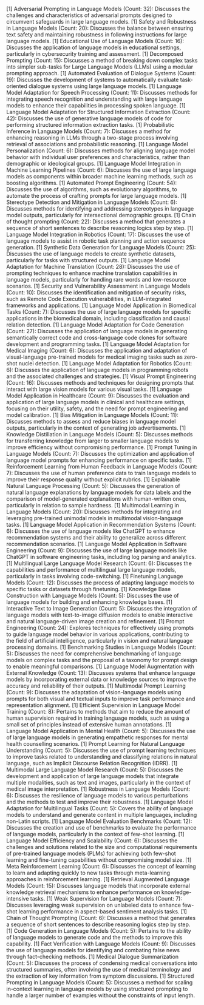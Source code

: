 [1] Adversarial Prompting in Language Models (Count: 32): Discusses the challenges and characteristics of adversarial prompts designed to circumvent safeguards in large language models.
[1] Safety and Robustness in Language Models (Count: 20): Discusses the balance between ensuring text safety and maintaining robustness in following instructions for large language models.
[1] Educational Use of Language Models (Count: 16): Discusses the application of language models in educational settings, particularly in cybersecurity training and assessment.
[1] Decomposed Prompting (Count: 15): Discusses a method of breaking down complex tasks into simpler sub-tasks for Large Language Models (LLMs) using a modular prompting approach.
[1] Automated Evaluation of Dialogue Systems (Count: 19): Discusses the development of systems to automatically evaluate task-oriented dialogue systems using large language models.
[1] Language Model Adaptation for Speech Processing (Count: 11): Discusses methods for integrating speech recognition and understanding with large language models to enhance their capabilities in processing spoken language.
[1] Language Model Adaptation for Structured Information Extraction (Count: 42): Discusses the use of generative language models of code for performing structured information extraction tasks.
[1] Probabilistic Inference in Language Models (Count: 7): Discusses a method for enhancing reasoning in LLMs through a two-stage process involving retrieval of associations and probabilistic reasoning.
[1] Language Model Personalization (Count: 6): Discusses methods for aligning language model behavior with individual user preferences and characteristics, rather than demographic or ideological groups.
[1] Language Model Integration in Machine Learning Pipelines (Count: 6): Discusses the use of large language models as components within broader machine learning methods, such as boosting algorithms.
[1] Automated Prompt Engineering (Count: 54): Discusses the use of algorithms, such as evolutionary algorithms, to automate the process of crafting prompts for large language models.
[1] Stereotype Detection and Mitigation in Language Models (Count: 6): Discusses methods for identifying and addressing stereotypes in language model outputs, particularly for intersectional demographic groups.
[1] Chain of thought prompting (Count: 22): Discusses a method that generates a sequence of short sentences to describe reasoning logics step by step.
[1] Language Model Integration in Robotics (Count: 17): Discusses the use of language models to assist in robotic task planning and action sequence generation.
[1] Synthetic Data Generation for Language Models (Count: 25): Discusses the use of language models to create synthetic datasets, particularly for tasks with structured outputs.
[1] Language Model Adaptation for Machine Translation (Count: 28): Discusses the use of prompting techniques to enhance machine translation capabilities in language models, particularly for handling rare words and low-resource scenarios.
[1] Security and Vulnerability Assessment in Language Models (Count: 10): Discusses the identification and mitigation of security risks, such as Remote Code Execution vulnerabilities, in LLM-integrated frameworks and applications.
[1] Language Model Application in Biomedical Tasks (Count: 7): Discusses the use of large language models for specific applications in the biomedical domain, including classification and causal relation detection.
[1] Language Model Adaptation for Code Generation (Count: 27): Discusses the application of language models in generating semantically correct code and cross-language code clones for software development and programming tasks.
[1] Language Model Adaptation for Medical Imaging (Count: 6): Discusses the application and adaptation of visual-language pre-trained models for medical imaging tasks such as zero-shot nuclei detection.
[1] Language Model Adaptation for Robotics (Count: 6): Discusses the application of language models in programming robots and the associated challenges and strategies.
[1] Visual Prompt Engineering (Count: 16): Discusses methods and techniques for designing prompts that interact with large vision models for various visual tasks.
[1] Language Model Application in Healthcare (Count: 9): Discusses the evaluation and application of large language models in clinical and healthcare settings, focusing on their utility, safety, and the need for prompt engineering and model calibration.
[1] Bias Mitigation in Language Models (Count: 11): Discusses methods to assess and reduce biases in language model outputs, particularly in the context of generating job advertisements.
[1] Knowledge Distillation in Language Models (Count: 5): Discusses methods for transferring knowledge from larger to smaller language models to improve efficiency without compromising performance.
[1] Prompt Tuning in Language Models (Count: 7): Discusses the optimization and application of language model prompts for enhancing performance on specific tasks.
[1] Reinforcement Learning from Human Feedback in Language Models (Count: 7): Discusses the use of human preference data to train language models to improve their response quality without explicit rubrics.
[1] Explainable Natural Language Processing (Count: 5): Discusses the generation of natural language explanations by language models for data labels and the comparison of model-generated explanations with human-written ones, particularly in relation to sample hardness.
[1] Multimodal Learning in Language Models (Count: 20): Discusses methods for integrating and leveraging pre-trained unimodal models in multimodal vision-language tasks.
[1] Language Model Application in Recommendation Systems (Count: 6): Discusses the use of language models like ChatGPT to enhance recommendation systems and their ability to generalize across different recommendation scenarios.
[1] Language Model Application in Software Engineering (Count: 9): Discusses the use of large language models like ChatGPT in software engineering tasks, including log parsing and analytics.
[1] Multilingual Large Language Model Research (Count: 6): Discusses the capabilities and performance of multilingual large language models, particularly in tasks involving code-switching.
[1] Finetuning Language Models (Count: 12): Discusses the process of adapting language models to specific tasks or datasets through finetuning.
[1] Knowledge Base Construction with Language Models (Count: 5): Discusses the use of language models for building and enhancing knowledge bases.
[1] Interactive Text to Image Generation (Count: 5): Discusses the integration of language models with text-to-image diffusion models to enable interactive and natural language-driven image creation and refinement.
[1] Prompt Engineering (Count: 24): Explores techniques for effectively using prompts to guide language model behavior in various applications, contributing to the field of artificial intelligence, particularly in vision and natural language processing domains.
[1] Benchmarking Studies in Language Models (Count: 5): Discusses the need for comprehensive benchmarking of language models on complex tasks and the proposal of a taxonomy for prompt design to enable meaningful comparisons.
[1] Language Model Augmentation with External Knowledge (Count: 13): Discusses systems that enhance language models by incorporating external data or knowledge sources to improve the accuracy and reliability of their outputs.
[1] Multimodal Prompt Learning (Count: 9): Discusses the adaptation of vision-language models using prompts for both visual and textual inputs to improve task performance and representation alignment.
[1] Efficient Supervision in Language Model Training (Count: 8): Pertains to methods that aim to reduce the amount of human supervision required in training language models, such as using a small set of principles instead of extensive human annotations.
[1] Language Model Application in Mental Health (Count: 5): Discusses the use of large language models in generating empathetic responses for mental health counselling scenarios.
[1] Prompt Learning for Natural Language Understanding (Count: 5): Discusses the use of prompt learning techniques to improve tasks related to understanding and classifying relations in natural language, such as Implicit Discourse Relation Recognition (IDRR).
[1] Multimodal Large Language Model Research (Count: 5): Discusses the development and application of large language models that integrate multiple modalities, such as text and images, particularly in the context of medical image interpretation.
[1] Robustness in Language Models (Count: 6): Discusses the resilience of language models to various perturbations and the methods to test and improve their robustness.
[1] Language Model Adaptation for Multilingual Tasks (Count: 5): Covers the ability of language models to understand and generate content in multiple languages, including non-Latin scripts.
[1] Language Model Evaluation Benchmarks (Count: 12): Discusses the creation and use of benchmarks to evaluate the performance of language models, particularly in the context of few-shot learning.
[1] Language Model Efficiency and Scalability (Count: 6): Discusses the challenges and solutions related to the size and computational requirements of pre-trained language models (PLMs) for achieving both few-shot learning and fine-tuning capabilities without compromising model size.
[1] Meta Reinforcement Learning (Count: 6): Discusses the concept of learning to learn and adapting quickly to new tasks through meta-learning approaches in reinforcement learning.
[1] Retrieval Augmented Language Models (Count: 15): Discusses language models that incorporate external knowledge retrieval mechanisms to enhance performance on knowledge-intensive tasks.
[1] Weak Supervision for Language Models (Count: 7): Discusses leveraging weak supervision on unlabeled data to enhance few-shot learning performance in aspect-based sentiment analysis tasks.
[1] Chain of Thought Prompting (Count: 6): Discusses a method that generates a sequence of short sentences to describe reasoning logics step by step.
[1] Code Generation in Language Models (Count: 5): Pertains to the ability of language models to generate code and the methods to improve this capability.
[1] Fact Verification with Language Models (Count: 9): Discusses the use of language models for identifying and combating false news through fact-checking methods.
[1] Medical Dialogue Summarization (Count: 5): Discusses the process of condensing medical conversations into structured summaries, often involving the use of medical terminology and the extraction of key information from symptom discussions.
[1] Structured Prompting in Language Models (Count: 5): Discusses a method for scaling in-context learning in language models by using structured prompting to handle a larger number of examples without the constraints of input length.

